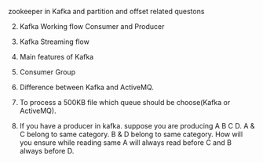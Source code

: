 zookeeper in Kafka and partition and offset related questons

2. Kafka Working flow Consumer and Producer
3. Kafka Streaming flow

6. Main features of Kafka

7. Consumer Group

8. Difference between Kafka and ActiveMQ.
5. To process a 500KB file which queue should be choose(Kafka or ActiveMQ).

6. If you have a producer in kafka. suppose you are producing A B C D. A & C belong to same category. B & D belong to same category.
   How will you ensure while reading same A will always read before C and B always before D. 

